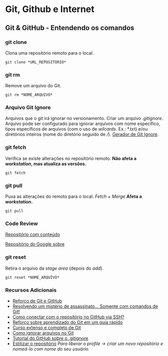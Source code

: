 # Git, Github e Internet

## Git & GitHub - Entendendo os comandos

### git clone

Clona uma repositório remoto para o local.

```
git clone *URL_REPOSITÓRIO*
```

### git rm

Remove um arquivo do Git.

```
git rm *NOME_ARQUIVO*
```

### Arquivo Git Ignore

Arquivos que o git irá ignorar no versionamento.
Criar um arquivo *.gitignore*. 
Arquivo pode ser configurado para ignorar arquivos com nome específico, tipos específicos de arquivos (com o uso de *wilcards*. Ex.: *.txt) e/ou diretórios inteiros (nome do diretório seguido de */*). [Gerador de Git Ignore](toptal.com/developers/gitignore).

### git fetch

Verifica se existe alterações no repositório remoto.
**Não afeta a *workstation*, mas atualiza as versões.**

```
git fetch
```

### git pull

Puxa as alterações do remoto para o local. *Fetch + Merge*
**Afeta a *workstation*.**

```
git pull
```

### Code Review

[Repositório com conteúdo](https://github.com/joho/awesome-code-review)

[Repositório do Google sobre](https://github.com/google/eng-practices)

### git reset

Retira o arquivo da *stage area* (depois do *add*).

```
git reset *NOME_ARQUIVO*
```

### Recursos Adicionais

- [Reforço de Git e GitHub](https://course.betrybe.com//fundamentals/git/reforco.pdf)
- [Resolvendo um mistério de assassinato... Somente com comandos de Git!](https://github.com/nivbend/gitstery)
- [Como conectar com o repositório no GitHub via SSH?](https://help.github.com/en/articles/connecting-to-github-with-ssh)
- [Reforço sobre aprendizado do Git em um guia rápido](https://www.freecodecamp.org/news/learn-the-basics-of-git-in-under-10-minutes-da548267cc91/)
- [Curso extenso e completo de Git](https://www.udacity.com/course/version-control-with-git--ud123)
- [Como ignorar arquivos no Git](https://fjorgemota.com/gitignore-ou-como-ignorar-arquivos-no-git/)
- [Tutorial do GitHub sobre o .gitignore](https://help.github.com/pt/github/using-git/ignoring-files)
- [Estilizar o repositório](https://github.com/kautukkundan/Awesome-Profile-README-templates/tree/master/code-styled) *Para liberar o profile -> criar um novo repositório e nomeá-lo com nome do seu usuário.*
